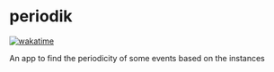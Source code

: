 # periodik

[![wakatime](https://wakatime.com/badge/user/a700230c-ba51-4378-8fbc-fbcb542401ed/project/efac0ced-a883-4b91-b610-1a8364ddbfda.svg)](https://wakatime.com/badge/user/a700230c-ba51-4378-8fbc-fbcb542401ed/project/efac0ced-a883-4b91-b610-1a8364ddbfda)

An app to find the periodicity of some events based on the instances
